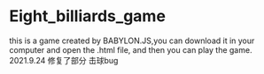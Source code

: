 # Eight_billiards_game
this is a game created by BABYLON.JS,you can download it in your computer and open the .html file,
and then you can play the game.
2021.9.24 修复了部分 击球bug